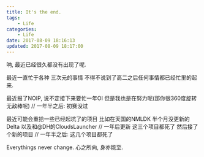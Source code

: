 ```yaml
---
title: It's the end.
tags: 
    - Life
categories:
    - Life
date: 2017-08-09 18:16:13
updated: 2017-08-09 18:17:00
---
```

呐, 最近已经很久都没有出现了呢.

最近一直忙于各种 三次元的事情 不得不说到了高二之后任何事情都已经忙里的起来. 

最近报了NOIP, 说不定接下来要忙一年OI 但是我也是在努力呢(那你很360度旋转无敌棒呢)
// 一年半之后: 初赛没过

最近可能会重拾一些已经起坑了的项目 比如在天国的NMLDK 半个月没更新的Delta 
以及和@DH的CloudsLauncher
// 一年后更新 这三个项目都死了 然后接了个新的项目
// 一年半之后: 这几个项目都死了

Everythings never change. 心之所向, 身亦能至.